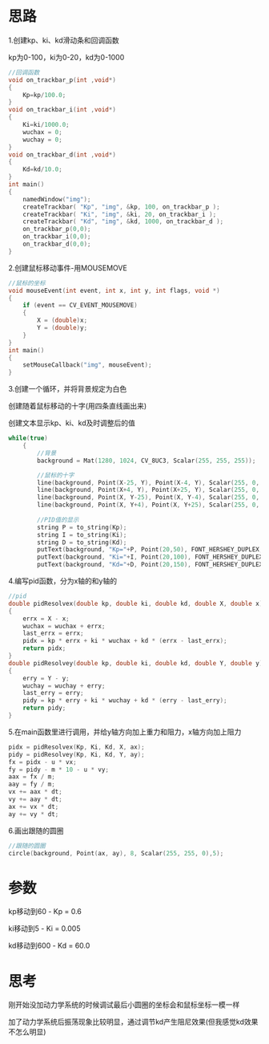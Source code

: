 # 思路

1.创建kp、ki、kd滑动条和回调函数

   kp为0-100，ki为0-20，kd为0-1000

```c++
//回调函数
void on_trackbar_p(int ,void*)
{
    Kp=kp/100.0;
}
void on_trackbar_i(int ,void*)
{
    Ki=ki/1000.0;
    wuchax = 0;
    wuchay = 0;
}
void on_trackbar_d(int ,void*)
{
    Kd=kd/10.0;
}
int main()
{
    namedWindow("img");
    createTrackbar( "Kp", "img", &kp, 100, on_trackbar_p );
    createTrackbar( "Ki", "img", &ki, 20, on_trackbar_i );
    createTrackbar( "Kd", "img", &kd, 1000, on_trackbar_d );
    on_trackbar_p(0,0);
    on_trackbar_i(0,0);
    on_trackbar_d(0,0);
}
```

2.创建鼠标移动事件-用MOUSEMOVE

```c++
//鼠标的坐标
void mouseEvent(int event, int x, int y, int flags, void *)
{
	if (event == CV_EVENT_MOUSEMOVE)
	{
		X = (double)x;
        Y = (double)y;
	}
}
int main()
{
    setMouseCallback("img", mouseEvent);
}
```

3.创建一个循环，并将背景规定为白色

   创建随着鼠标移动的十字(用四条直线画出来)

   创建文本显示kp、ki、kd及时调整后的值

```c++
while(true)
    {
    	//背景
        background = Mat(1280, 1024, CV_8UC3, Scalar(255, 255, 255));

        //鼠标的十字
        line(background, Point(X-25, Y), Point(X-4, Y), Scalar(255, 0, 0), 1);
        line(background, Point(X+4, Y), Point(X+25, Y), Scalar(255, 0, 0), 1);
        line(background, Point(X, Y-25), Point(X, Y-4), Scalar(255, 0, 0), 1);
        line(background, Point(X, Y+4), Point(X, Y+25), Scalar(255, 0, 0), 1);
		
    	//PID值的显示
        string P = to_string(Kp);
        string I = to_string(Ki);
        string D = to_string(Kd);
        putText(background, "Kp="+P, Point(20,50), FONT_HERSHEY_DUPLEX, 1, Scalar(0, 70, 255), 2, 5, false);
        putText(background, "Ki="+I, Point(20,100), FONT_HERSHEY_DUPLEX, 1, Scalar(0, 70, 255), 2, 8, false);
        putText(background, "Kd="+D, Point(20,150), FONT_HERSHEY_DUPLEX, 1, Scalar(0, 70, 255), 2, 8, false);
```

4.编写pid函数，分为x轴的和y轴的

```c++
//pid
double pidResolvex(double kp, double ki, double kd, double X, double x)
{
    errx = X - x;
    wuchax = wuchax + errx;
    last_errx = errx;
    pidx = kp * errx + ki * wuchax + kd * (errx - last_errx);
    return pidx;
}
double pidResolvey(double kp, double ki, double kd, double Y, double y)
{
    erry = Y - y;
    wuchay = wuchay + erry;
    last_erry = erry;
    pidy = kp * erry + ki * wuchay + kd * (erry - last_erry);
    return pidy;
}
```

5.在main函数里进行调用，并给y轴方向加上重力和阻力，x轴方向加上阻力

```c++
pidx = pidResolvex(Kp, Ki, Kd, X, ax);
pidy = pidResolvey(Kp, Ki, Kd, Y, ay);
fx = pidx - u * vx;
fy = pidy - m * 10 - u * vy;
aax = fx / m;
aay = fy / m;
vx += aax * dt;
vy += aay * dt;
ax += vx * dt;
ay += vy * dt;
```

6.画出跟随的圆圈

```c++
//跟随的圆圈
circle(background, Point(ax, ay), 8, Scalar(255, 255, 0),5);
```



# 参数

kp移动到60 - Kp = 0.6

ki移动到5 - Ki = 0.005

kd移动到600 - Kd = 60.0



# 思考

刚开始没加动力学系统的时候调试最后小圆圈的坐标会和鼠标坐标一模一样

加了动力学系统后振荡现象比较明显，通过调节kd产生阻尼效果(但我感觉kd效果不怎么明显)

